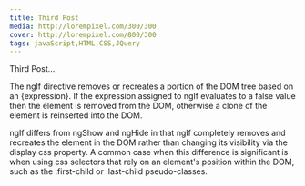 ```yaml
---
title: Third Post
media: http://lorempixel.com/300/300
cover: http://lorempixel.com/800/300
tags: javaScript,HTML,CSS,JQuery
---
```


Third Post...

The ngIf directive removes or recreates a portion of the DOM tree based on an {expression}. If the expression assigned to ngIf evaluates to a false value then the element is removed from the DOM, otherwise a clone of the element is reinserted into the DOM.

ngIf differs from ngShow and ngHide in that ngIf completely removes and recreates the element in the DOM rather than changing its visibility via the display css property. A common case when this difference is significant is when using css selectors that rely on an element's position within the DOM, such as the :first-child or :last-child pseudo-classes.


